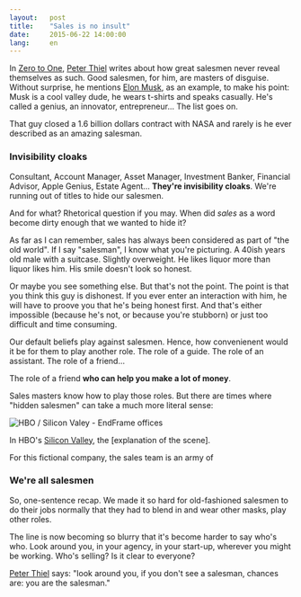 ```yaml
---
layout:   post
title:    "Sales is no insult"
date:     2015-06-22 14:00:00
lang:     en
---
```


In [Zero to One](http://zerotoonebook.com), [Peter Thiel](http://en.wikipedia.org/wiki/Peter_Thiel) writes about how great salesmen never reveal themselves as such. Good salesmen, for him, are masters of disguise. Without surprise, he mentions [Elon Musk](http://en.wikipedia.org/wiki/Elon_Musk), as an example, to make his point: Musk is a cool valley dude, he wears t-shirts and speaks casually. He's called a genius, an innovator, entrepreneur... The list goes on.

That guy closed a 1.6 billion dollars contract with NASA and rarely is he ever described as an amazing salesman.

### Invisibility cloaks

Consultant, Account Manager, Asset Manager, Investment Banker, Financial Advisor, Apple Genius, Estate Agent... **They're invisibility cloaks**. We're running out of titles to hide our salesmen.

And for what? Rhetorical question if you may. When did *sales* as a word become dirty enough that we wanted to hide it?

As far as I can remember, sales has always been considered as part of "the old world". If I say "salesman", I know what you're picturing. A 40ish years old male with a suitcase. Slightly overweight. He likes liquor more than liquor likes him. His smile doesn't look so honest.

Or maybe you see something else. But that's not the point. The point is that you think this guy is dishonest. If you ever enter an interaction with him, he will have to proove you that he's being honest first. And that's either impossible (because he's not, or because you're stubborn) or just too difficult and time consuming.

Our default beliefs play against salesmen. Hence, how convenienent would it be for them to play another role. The role of a guide. The role of an assistant. The role of a friend...

The role of a friend **who can help you make a lot of money**.

Sales masters know how to play those roles. But there are times where "hidden salesmen" can take a much more literal sense:

![HBO / Silicon Valey - EndFrame offices](https://dl.dropboxusercontent.com/u/7539881/blog-img/silicon-valley-hbo-endrame-offices.jpg)

In HBO's [Silicon Valley](http://www.hbo.com/silicon-valley), the [explanation of the scene].

For this fictional company, the sales team is an army of 

### We're all salesmen

So, one-sentence recap. We made it so hard for old-fashioned salesmen to do their jobs normally that they had to blend in and wear other masks, play other roles.

The line is now becoming so blurry that it's become harder to say who's who. Look around you, in your agency, in your start-up, wherever you might be working. Who's selling? Is it clear to everyone?

[Peter Thiel](http://en.wikipedia.org/wiki/Peter_Thiel) says: "look around you, if you don't see a salesman, chances are: you are the salesman."










